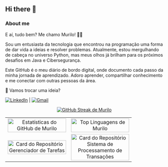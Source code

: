 ## Hi there 👋

### About me

E aí, tudo bem? Me chamo Murilo! 👨‍💻

Sou um entusiasta da tecnologia que encontrou na programação uma forma de dar vida a ideias e resolver problemas. Atualmente, estou mergulhando de cabeça no universo Python, mas meus olhos já brilham para os próximos desafios em Java e Cibersegurança.

Este GitHub é o meu diário de bordo digital, onde documento cada passo da minha jornada de aprendizado. Adoro aprender, compartilhar conhecimento e me conectar com outras pessoas da área.

🚀 Vamos trocar uma ideia?

[![LinkedIn](https://img.shields.io/badge/LinkedIn-0077B5?style=plastic&logo=linkedin&logoColor=white)](https://www.linkedin.com/in/murilo-ribeiro-da-silveira-255774264) | [![Gmail](https://img.shields.io/badge/Gmail-EA4335?style=plastic&logo=gmail&logoColor=white)](mailto:murilo.ribeiro2709@gmail.com)

<p align="center">
  <a href="https://git.io/streak-stats">
    <img src="https://streak-stats.demolab.com/?user=MuriloRibeiro01&theme=dracula&hide_border=true&locale=pt_BR" alt="GitHub Streak de Murilo">
  </a>
</p>

<table align="center" style="width: 80%;">
  <tr align="center">
    <td width="50%">
      <a href="https://github.com/MuriloRibeiro01">
        <img src="https://github-readme-stats.vercel.app/api?username=MuriloRibeiro01&show_icons=true&theme=dracula&include_all_commits=true&count_private=true" alt="Estatísticas do GitHub de Murilo" style="width: 100%;">
      </a>
    </td>
    <td width="50%">
      <a href="https://github.com/MuriloRibeiro01">
        <img src="https://github-readme-stats.vercel.app/api/top-langs/?username=MuriloRibeiro01&layout=compact&langs_count=7&theme=dracula" alt="Top Linguagens de Murilo" style="width: 100%;">
      </a>
    </td>
  </tr>

  <tr align="center">
    <td>
      <a href="https://github.com/MuriloRibeiro01/GerenciadorDeTarefas">
        <img src="https://github-readme-stats.vercel.app/api/pin/?username=MuriloRibeiro01&repo=GerenciadorDeTarefas&theme=dracula" alt="Card do Repositório Gerenciador de Tarefas" style="width: 100%;">
      </a>
    </td>
    <td>
      <a href="https://github.com/MuriloRibeiro01/SistemaProcessamentoTransacoes">
        <img src="https://github-readme-stats.vercel.app/api/pin/?username=MuriloRibeiro01&repo=SistemaProcessamentoTransacoes&theme=dracula" alt="Card do Repositório Sistema de Processamento de Transações" style="width: 100%;">
      </a>
    </td>
  </tr>
</table>



<!--
**MuriloRibeiro01/MuriloRibeiro01** is a ✨ _special_ ✨ repository because its `README.md` (this file) appears on your GitHub profile.

Here are some ideas to get you started:

- 🔭 I’m currently working on ...
- 🌱 I’m currently learning ...
- 👯 I’m looking to collaborate on ...
- 🤔 I’m looking for help with ...
- 💬 Ask me about ...
- 📫 How to reach me: ...
- 😄 Pronouns: ...
- ⚡ Fun fact: ...
-->
